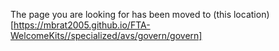 The page you are looking for has been moved to (this location)[https://mbrat2005.github.io/FTA-WelcomeKits//specialized/avs/govern/govern]
